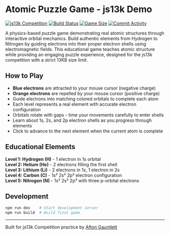 # Atomic Puzzle Game - js13k Demo

[![js13k Competition](https://img.shields.io/badge/js13k-2025-orange?logo=javascript)](https://js13kgames.com/)
[![Build Status](https://img.shields.io/badge/build-ready-success?logo=github-actions)](https://github.com/aftongauntlett/js13k-demo/actions)
[![Game Size](https://img.shields.io/badge/size-%3C13KB-brightgreen?logo=webpack)](https://github.com/aftongauntlett/js13k-demo)
[![Commit Activity](https://img.shields.io/github/commit-activity/m/aftongauntlett/js13k-demo?logo=git)](https://github.com/aftongauntlett/js13k-demo/commits)

A physics-based puzzle game demonstrating real atomic structures through interactive orbital mechanics. Build authentic elements from Hydrogen to Nitrogen by guiding electrons into their proper electron shells using electromagnetic fields. This educational game teaches atomic structure while providing an engaging puzzle experience, designed for the js13k competition with a strict 13KB size limit.

## How to Play

- **Blue electrons** are attracted to your mouse cursor (negative charge)
- **Orange electrons** are repelled by your mouse cursor (positive charge)
- Guide electrons into matching colored orbitals to complete each atom
- Each level represents a real element with accurate electron configuration
- Orbitals rotate with gaps - time your movements carefully to enter shells
- Learn about 1s, 2s, and 2p electron shells as you progress through elements
- Click to advance to the next element when the current atom is complete

## Educational Elements

**Level 1: Hydrogen (H)** - 1 electron in 1s orbital  
**Level 2: Helium (He)** - 2 electrons filling the first shell  
**Level 3: Lithium (Li)** - 2 electrons in 1s, 1 electron in 2s  
**Level 4: Carbon (C)** - 1s² 2s² 2p² electron configuration  
**Level 5: Nitrogen (N)** - 1s² 2s² 2p³ with three p-orbital electrons

## Development

```bash
npm run dev    # Start development server
npm run build  # Build final game
```

---

Built for js13k Competition practice by [Afton Gauntlett](https://github.com/aftongauntlett)
